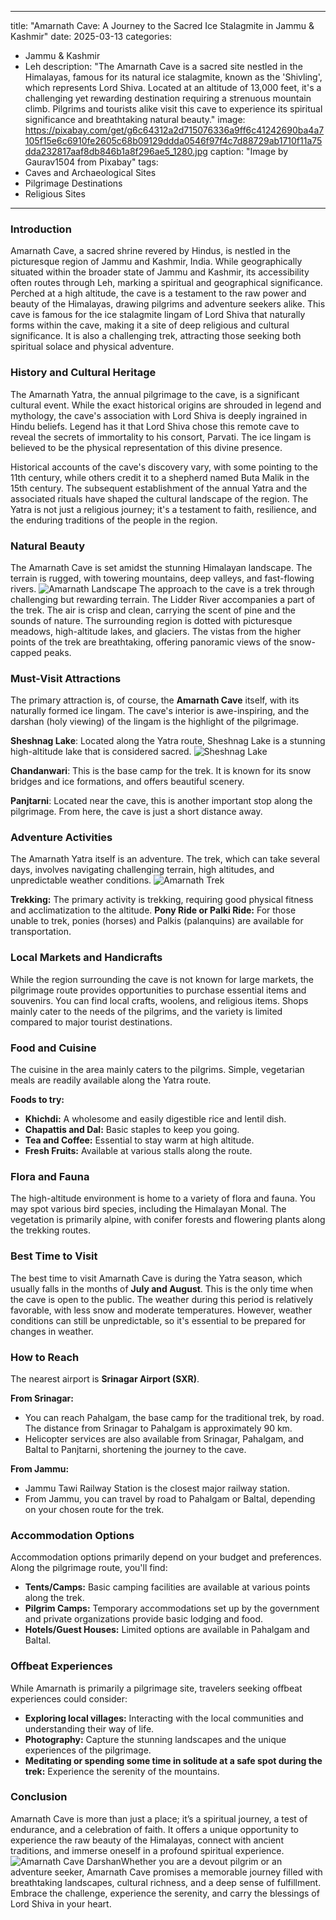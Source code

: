 
---
title: "Amarnath Cave: A Journey to the Sacred Ice Stalagmite in Jammu & Kashmir"
date: 2025-03-13
categories:
  - Jammu & Kashmir
  - Leh
description: "The Amarnath Cave is a sacred site nestled in the Himalayas, famous for its natural ice stalagmite, known as the 'Shivling', which represents Lord Shiva. Located at an altitude of 13,000 feet, it's a challenging yet rewarding destination requiring a strenuous mountain climb. Pilgrims and tourists alike visit this cave to experience its spiritual significance and breathtaking natural beauty."
image: https://pixabay.com/get/g6c64312a2d715076336a9ff6c41242690ba4a7105f15e6c6910fe2605c68b09129ddda0546f97f4c7d88729ab1710f11a75dda232817aaf8db846b1a8f296ae5_1280.jpg
caption: "Image by Gaurav1504 from Pixabay"
tags: 
  - Caves and Archaeological Sites
  - Pilgrimage Destinations
  - Religious Sites
---


### **Introduction**

Amarnath Cave, a sacred shrine revered by Hindus, is nestled in the picturesque region of Jammu and Kashmir, India. While geographically situated within the broader state of Jammu and Kashmir, its accessibility often routes through Leh, marking a spiritual and geographical significance. Perched at a high altitude, the cave is a testament to the raw power and beauty of the Himalayas, drawing pilgrims and adventure seekers alike. This cave is famous for the ice stalagmite lingam of Lord Shiva that naturally forms within the cave, making it a site of deep religious and cultural significance. It is also a challenging trek, attracting those seeking both spiritual solace and physical adventure.

### **History and Cultural Heritage**

The Amarnath Yatra, the annual pilgrimage to the cave, is a significant cultural event. While the exact historical origins are shrouded in legend and mythology, the cave's association with Lord Shiva is deeply ingrained in Hindu beliefs. Legend has it that Lord Shiva chose this remote cave to reveal the secrets of immortality to his consort, Parvati. The ice lingam is believed to be the physical representation of this divine presence.

Historical accounts of the cave's discovery vary, with some pointing to the 11th century, while others credit it to a shepherd named Buta Malik in the 15th century. The subsequent establishment of the annual Yatra and the associated rituals have shaped the cultural landscape of the region. The Yatra is not just a religious journey; it's a testament to faith, resilience, and the enduring traditions of the people in the region.

###  **Natural Beauty**

The Amarnath Cave is set amidst the stunning Himalayan landscape. The terrain is rugged, with towering mountains, deep valleys, and fast-flowing rivers. <img src="placeholder_image_amarnath_landscape.jpg" alt="Amarnath Landscape"> The approach to the cave is a trek through challenging but rewarding terrain. The Lidder River accompanies a part of the trek. The air is crisp and clean, carrying the scent of pine and the sounds of nature. The surrounding region is dotted with picturesque meadows, high-altitude lakes, and glaciers. The vistas from the higher points of the trek are breathtaking, offering panoramic views of the snow-capped peaks.

### **Must-Visit Attractions**

The primary attraction is, of course, the **Amarnath Cave** itself, with its naturally formed ice lingam. The cave's interior is awe-inspiring, and the darshan (holy viewing) of the lingam is the highlight of the pilgrimage.

**Sheshnag Lake**: Located along the Yatra route, Sheshnag Lake is a stunning high-altitude lake that is considered sacred. <img src="placeholder_image_sheshnag_lake.jpg" alt="Sheshnag Lake">

**Chandanwari**: This is the base camp for the trek. It is known for its snow bridges and ice formations, and offers beautiful scenery.

**Panjtarni**: Located near the cave, this is another important stop along the pilgrimage. From here, the cave is just a short distance away.

### **Adventure Activities**

The Amarnath Yatra itself is an adventure. The trek, which can take several days, involves navigating challenging terrain, high altitudes, and unpredictable weather conditions. <img src="placeholder_image_amarnath_trek.jpg" alt="Amarnath Trek">

**Trekking:** The primary activity is trekking, requiring good physical fitness and acclimatization to the altitude.
**Pony Ride or Palki Ride:** For those unable to trek, ponies (horses) and Palkis (palanquins) are available for transportation.

### **Local Markets and Handicrafts**

While the region surrounding the cave is not known for large markets, the pilgrimage route provides opportunities to purchase essential items and souvenirs. You can find local crafts, woolens, and religious items. Shops mainly cater to the needs of the pilgrims, and the variety is limited compared to major tourist destinations.

### **Food and Cuisine**

The cuisine in the area mainly caters to the pilgrims. Simple, vegetarian meals are readily available along the Yatra route.

**Foods to try:**
*   **Khichdi:** A wholesome and easily digestible rice and lentil dish.
*   **Chapattis and Dal:** Basic staples to keep you going.
*   **Tea and Coffee:** Essential to stay warm at high altitude.
*   **Fresh Fruits:** Available at various stalls along the route.

### **Flora and Fauna**

The high-altitude environment is home to a variety of flora and fauna. You may spot various bird species, including the Himalayan Monal. The vegetation is primarily alpine, with conifer forests and flowering plants along the trekking routes.

### **Best Time to Visit**

The best time to visit Amarnath Cave is during the Yatra season, which usually falls in the months of **July and August**. This is the only time when the cave is open to the public. The weather during this period is relatively favorable, with less snow and moderate temperatures. However, weather conditions can still be unpredictable, so it's essential to be prepared for changes in weather.

### **How to Reach**

The nearest airport is **Srinagar Airport (SXR)**.

**From Srinagar:**
*   You can reach Pahalgam, the base camp for the traditional trek, by road. The distance from Srinagar to Pahalgam is approximately 90 km.
*   Helicopter services are also available from Srinagar, Pahalgam, and Baltal to Panjtarni, shortening the journey to the cave.

**From Jammu:**
*   Jammu Tawi Railway Station is the closest major railway station.
*   From Jammu, you can travel by road to Pahalgam or Baltal, depending on your chosen route for the trek.

### **Accommodation Options**

Accommodation options primarily depend on your budget and preferences. Along the pilgrimage route, you'll find:

*   **Tents/Camps:** Basic camping facilities are available at various points along the trek.
*   **Pilgrim Camps:** Temporary accommodations set up by the government and private organizations provide basic lodging and food.
*   **Hotels/Guest Houses:** Limited options are available in Pahalgam and Baltal.

### **Offbeat Experiences**

While Amarnath is primarily a pilgrimage site, travelers seeking offbeat experiences could consider:

*   **Exploring local villages:** Interacting with the local communities and understanding their way of life.
*   **Photography:** Capture the stunning landscapes and the unique experiences of the pilgrimage.
*   **Meditating or spending some time in solitude at a safe spot during the trek:** Experience the serenity of the mountains.

### **Conclusion**

Amarnath Cave is more than just a place; it’s a spiritual journey, a test of endurance, and a celebration of faith. It offers a unique opportunity to experience the raw beauty of the Himalayas, connect with ancient traditions, and immerse oneself in a profound spiritual experience. <img src="placeholder_image_amarnath_conclusion.jpg" alt="Amarnath Cave Darshan">Whether you are a devout pilgrim or an adventure seeker, Amarnath Cave promises a memorable journey filled with breathtaking landscapes, cultural richness, and a deep sense of fulfillment. Embrace the challenge, experience the serenity, and carry the blessings of Lord Shiva in your heart.


